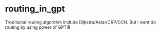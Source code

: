 # routing_in_gpt
Troditional routing algorithm include Dijkstra/Astar/CRP/CCH. But i want do routing by using power of GPT!!!
